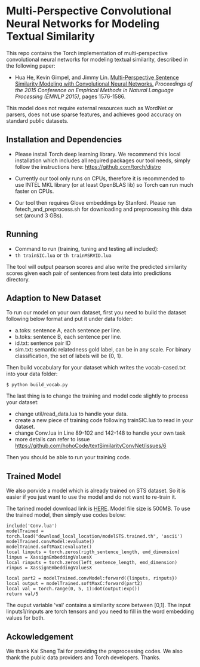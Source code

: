 # Multi-Perspective Convolutional Neural Networks for Modeling Textual Similarity

This repo contains the Torch implementation of multi-perspective convolutional neural networks for modeling textual similarity, described in the following paper:

+ Hua He, Kevin Gimpel, and Jimmy Lin. [Multi-Perspective Sentence Similarity Modeling with Convolutional Neural Networks.](http://aclweb.org/anthology/D/D15/D15-1181.pdf) *Proceedings of the 2015 Conference on Empirical Methods in Natural Language Processing (EMNLP 2015)*, pages 1576-1586.

This model does not require external resources such as WordNet or parsers, does not use sparse features, and achieves good accuracy on standard public datasets.

Installation and Dependencies
------------

- Please install Torch deep learning library. We recommend this local installation which includes all required packages our tool needs, simply follow the instructions here:
https://github.com/torch/distro

- Currently our tool only runs on CPUs, therefore it is recommended to use INTEL MKL library (or at least OpenBLAS lib) so Torch can run much faster on CPUs. 

- Our tool then requires Glove embeddings by Stanford. Please run fetech_and_preprocess.sh for downloading and preprocessing this data set (around 3 GBs).


Running
------------

- Command to run (training, tuning and testing all included): 
- ``th trainSIC.lua`` or ``th trainMSRVID.lua``

The tool will output pearson scores and also write the predicted similarity scores given each pair of sentences from test data into predictions directory.

Adaption to New Dataset
------------
To run our model on your own dataset, first you need to build the dataset following below format and put it under data folder:

- a.toks: sentence A, each sentence per line.
- b.toks: sentence B, each sentence per line.
- id.txt: sentence pair ID
- sim.txt: semantic relatedness gold label, can be in any scale. For binary classification, the set of labels will be {0, 1}.

Then build vocabulary for your dataset which writes the vocab-cased.txt into your data folder:
```
$ python build_vocab.py
```
The last thing is to change the training and model code slightly to process your dataset:
- change util/read_data.lua to handle your data.
- create a new piece of training code following trainSIC.lua to read in your dataset.
- change Conv.lua in Line 89-102 and 142-148 to handle your own task
- more details can refer to issue https://github.com/hohoCode/textSimilarityConvNet/issues/6

Then you should be able to run your training code.

Trained Model
-------------
We also porvide a model which is already trained on STS dataset. So it is easier if you just want to use the model and do not want to re-train it. 

The tarined model download link is [HERE](https://drive.google.com/file/d/0B-lu_eEMkpVxYVdPMldJX3JDVjg/view?usp=sharing). Model file size is 500MB. To use the trained model, then simply use codes below:
```
include('Conv.lua')
modelTrained = torch.load("download_local_location/modelSTS.trained.th", 'ascii')
modelTrained.convModel:evaluate()
modelTrained.softMaxC:evaluate()
local linputs = torch.zeros(rigth_sentence_length, emd_dimension)
linpus = XassignEmbeddingValuesX
local rinputs = torch.zeros(left_sentence_length, emd_dimension)
rinpus = XassignEmbeddingValuesX

local part2 = modelTrained.convModel:forward({linputs, rinputs})
local output = modelTrained.softMaxC:forward(part2)
local val = torch.range(0, 5, 1):dot(output:exp()) 
return val/5
```
The ouput variable 'val' contains a similarity score between [0,1]. The input linputs1/rinputs are torch tensors and you need to fill in the word embedding values for both.

Ackowledgement
-------------
We thank Kai Sheng Tai for providing the preprocessing codes. We also thank the public data providers and Torch developers. Thanks.
